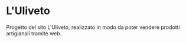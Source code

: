 # L'Uliveto
Progetto del sito L'Uliveto, realizzato in modo da poter vendere prodotti artigianali tramite web. 
